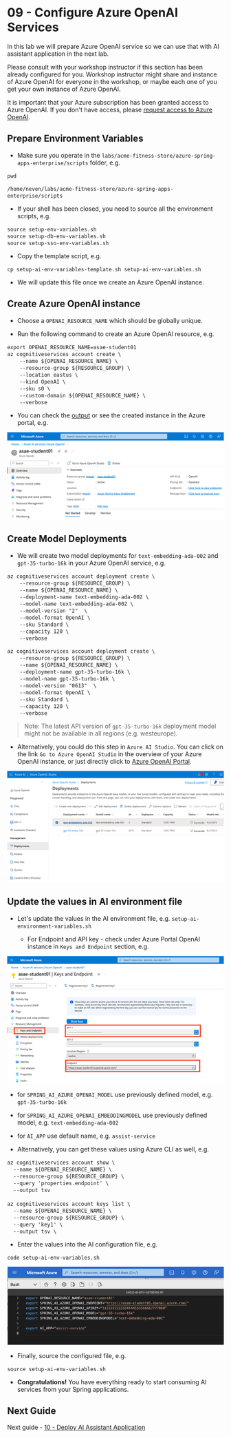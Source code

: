 # 09 - Configure Azure OpenAI Services

In this lab we will prepare Azure OpenAI service so we can use that with AI assistant application in the next lab.

Please consult with your workshop instructor if this section has been already configured for you. Workshop instructor might share and instance of Azure OpenAI for everyone in the workshop, or maybe each one of you get your own instance of Azure OpenAI. 

It is important that your Azure subscription has been granted access to Azure OpenAI. If you don't have access, please [request access to Azure OpenAI](https://aka.ms/oai/access).

## Prepare Environment Variables

* Make sure you operate in the `labs/acme-fitness-store/azure-spring-apps-enterprise/scripts` folder, e.g.

```shell
pwd
```

```text
/home/neven/labs/acme-fitness-store/azure-spring-apps-enterprise/scripts
```

* If your shell has been closed, you need to source all the environment scripts, e.g.

```shell
source setup-env-variables.sh
source setup-db-env-variables.sh
source setup-sso-env-variables.sh
```

* Copy the template script, e.g.

```shell
cp setup-ai-env-variables-template.sh setup-ai-env-variables.sh 
```

* We will update this file once we create an Azure OpenAI instance.

## Create Azure OpenAI instance

* Choose a `OPENAI_RESOURCE_NAME` which should be globally unique.

* Run the following command to create an Azure OpenAI resource, e.g.

```shell
export OPENAI_RESOURCE_NAME=asae-student01
az cognitiveservices account create \
    --name ${OPENAI_RESOURCE_NAME} \
    --resource-group ${RESOURCE_GROUP} \
    --location eastus \
    --kind OpenAI \
    --sku s0 \
    --custom-domain ${OPENAI_RESOURCE_NAME} \
    --verbose
```

* You can check the [output](output-az-cognitiveservices-account-create.txt) or see the created instance in the Azure portal, e.g.

![Azure OpenAI Instance in Azure portal](./images/azure-openai-instance-01.png)

## Create Model Deployments

* We will create two model deployments for `text-embedding-ada-002` and `gpt-35-turbo-16k` in your Azure OpenAI service, e.g.

```shell
az cognitiveservices account deployment create \
    --resource-group ${RESOURCE_GROUP} \
    --name ${OPENAI_RESOURCE_NAME} \
    --deployment-name text-embedding-ada-002 \
    --model-name text-embedding-ada-002 \
    --model-version "2"  \
    --model-format OpenAI \
    --sku Standard \
    --capacity 120 \
    --verbose
```

```shell
az cognitiveservices account deployment create \
    --resource-group ${RESOURCE_GROUP} \
    --name ${OPENAI_RESOURCE_NAME} \
    --deployment-name gpt-35-turbo-16k \
    --model-name gpt-35-turbo-16k \
    --model-version "0613"  \
    --model-format OpenAI \
    --sku Standard \
    --capacity 120 \
    --verbose
```

> Note: The latest API version of `gpt-35-turbo-16k` deployment model might not be available in all regions (e.g. westeurope).

* Alternatively, you could do this step in `Azure AI Studio`. You can click on the link `Go to Azure OpenAI Studio` in the overview of your Azure OpenAI instance, or just directly click to [Azure OpenAI Portal](https://oai.azure.com/portal).

![Azure OpenAI Instance in Azure portal](./images/azure-openai-instance-02.png)

## Update the values in AI environment file

* Let's update the values in the AI environment file, e.g. `setup-ai-environment-variables.sh`

  * For Endpoint and API key - check under Azure Portal OpenAI instance in `Keys and Endpoint` section, e.g.

![Azure OpenAI Instance in Azure portal](./images/azure-openai-instance-03.png)

  * for `SPRING_AI_AZURE_OPENAI_MODEL` use previously defined model, e.g. `gpt-35-turbo-16k`

  * for `SPRING_AI_AZURE_OPENAI_EMBEDDINGMODEL` use previously defined model, e.g. `text-embedding-ada-002`

  * for `AI_APP` use default name, e.g. `assist-service`

* Alternatively, you can get these values using Azure CLI as well, e.g.

```shell
az cognitiveservices account show \
  --name ${OPENAI_RESOURCE_NAME} \
  --resource-group ${RESOURCE_GROUP} \
  --query 'properties.endpoint' \
  --output tsv

az cognitiveservices account keys list \
  --name ${OPENAI_RESOURCE_NAME} \
  --resource-group ${RESOURCE_GROUP} \
  --query 'key1' \
  --output tsv \
```

* Enter the values into the AI configuration file, e.g.

```shell
code setup-ai-env-variables.sh
```

![Azure OpenAI Instance in Azure portal](./images/azure-openai-instance-04.png)

* Finally, source the configured file, e.g. 

```shell
source setup-ai-env-variables.sh
```

* __Congratulations!__ You have everything ready to start consuming AI services from your Spring applications.

## Next Guide

Next guide - [10 - Deploy AI Assistant Application](../10-deploy-ai-assistant-application/README.md)
